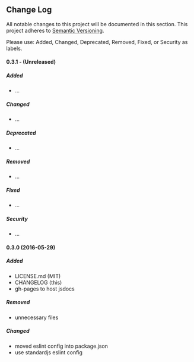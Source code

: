 ## Change Log

All notable changes to this project will be documented in this section. This
project adheres to [Semantic Versioning](http://semver.org/).

Please use: Added, Changed, Deprecated, Removed, Fixed, or Security as labels.
<br>

#### 0.3.1 - (Unreleased)
##### Added
* ...

##### Changed
* ...

##### Deprecated
* ...

##### Removed
* ...

##### Fixed
* ...

##### Security
* ...

#### 0.3.0 (2016-05-29)
##### Added
* LICENSE.md (MIT)
* CHANGELOG (this)
* gh-pages to host jsdocs

##### Removed
* unnecessary files

##### Changed
* moved eslint config into package.json
* use standardjs eslint config
